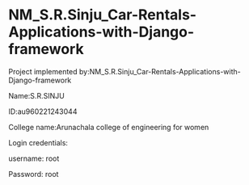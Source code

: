 # NM_S.R.Sinju_Car-Rentals-Applications-with-Django-framework
Project implemented by:NM_S.R.Sinju_Car-Rentals-Applications-with-Django-framework

Name:S.R.SINJU

ID:au960221243044

College name:Arunachala college of engineering for women

Login credentials:

username: root

Password: root
